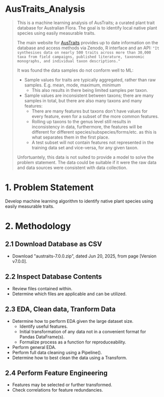 AusTraits_Analysis
==================
> This is a machine learning analysis of AusTraits; a curated plant trait database for Australian Flora. The goal is to identify local native plant species using easily measurable traits.
> 
> The main website for [AusTraits](https://austraits.org/) provides up to date information on the database and access methods via Zenodo, R interface and an API:
> `"It synthesises data on nearly 500 traits across more than 30,000 taxa from field campaigns, published literature, taxonomic monographs, and individual taxon descriptions."`
>
> It was found the data samples do not conform well to ML:
> * Sample values for traits are typically aggregated, rather than raw samples. E.g. mean, mode, maximum, minimum
>   * This also results in there being limited samples per taxon.
> * Sample values are inconsistent between taxons; there are many samples in total, but there are also many taxons and many features:
>   * There are many features but taxons don't have values for every feature, even for a subset of the more common features.
>   * Rolling up taxons to the genus level still results in inconsistency in data, furthermore, the features will be different for different species/subspecies/forms/etc. as this is what separates them in the first place.
>   * A test subset will not contain features not represented in the training data set and vice-versa, for any given taxon.
>  
> Unfortuantely, this data is not suited to provide a model to solve the problem statement. The data could be suitable if it were the raw data and data sources were consistent with data collection.

# 1. Problem Statement
Develop machine learning algorithm to identify native plant species using easily measurable traits.

# 2. Methodology

## 2.1 Download Database as CSV
* Download "austraits-7.0.0.zip", dated Jun 20, 2025, from page [Version v7.0.0][](https://zenodo.org/records/15718081).

## 2.2 Inspect Database Contents
* Review files contained within.
* Determine which files are applicable and can be utilized.

## 2.3 EDA, Clean data, Tranform Data
* Determine how to perform EDA given the large dataset size.
    * Identify useful features.
    * Initial transformation of any data not in a convenient format for Pandas DataFrame(s).
    * Formalize process as a function for reproduceability.
* Perform general EDA.
* Perform full data cleaning using a Pipeline().
* Determine how to best clean the data using a Transform.

## 2.4 Perform Feature Engineering
* Features may be selected or further transformed.
* Check correlations for feature redundancies.
